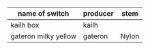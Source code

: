 |name of switch|producer|stem|
| ---- | ---- | ---- |
|kailh box|kailh||
|gateron milky yellow|gateron|Nylon|
